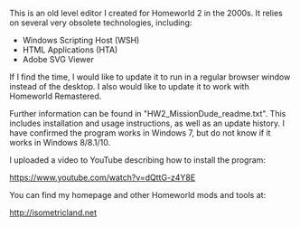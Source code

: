This is an old level editor I created for Homeworld 2 in the 2000s. It relies 
on several very obsolete technologies, including:

* Windows Scripting Host (WSH)
* HTML Applications (HTA)
* Adobe SVG Viewer

If I find the time, I would like to update it to run in a regular browser 
window instead of the desktop. I also would like to update it to work with 
Homeworld Remastered.

Further information can be found in "HW2_MissionDude_readme.txt". This includes 
installation and usage instructions, as well as an update history. I have 
confirmed the program works in Windows 7, but do not know if it works in 
Windows 8/8.1/10.

I uploaded a video to YouTube describing how to install the program:

https://www.youtube.com/watch?v=dQttG-z4Y8E

You can find my homepage and other Homeworld mods and tools at:

http://isometricland.net
